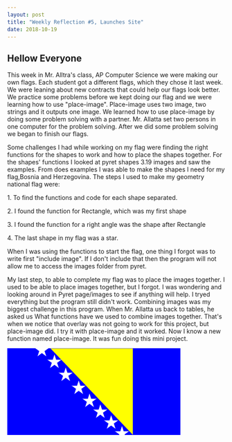 ```yaml
---
layout: post
title: "Weekly Reflection #5, Launches Site"
date: 2018-10-19
---
```

<h2>Hellow Everyone</h2>
<p>This week in Mr. Alltra's class, AP Computer Science we were making our own flags. Each student got a different flags, which they chose it last week. We were leaning about new contracts that could help our flags look better. We practice some problems before we kept doing our flag and we were learning how to use "place-image". Place-image uses two image, two strings and it outputs one image. We learned how to use place-image by doing some problem solving with a partner. Mr. Allatta set two persons in one computer for the problem solving. After we did some problem solving we began to finish our flags. 
 </p>
<p>Some challenges I had while working on my flag were finding the right functions for the shapes to work and how to place the shapes together. For the shapes' functions I looked at pyret shapes 3.19 images and saw the examples. From does examples I was able to make the shapes I need for my flag,Bosnia and Herzegovina. The steps I used to make my geometry national flag were:</p>
 <p> 1. To find the functions and code for each shape separated.</p>
 <p> 2. I found the function for Rectangle, which was my first shape</p>
 <p> 3. I found the function for a right angle was the shape after Rectangle</p>
 <p> 4. The last shape in my flag was a star. </p>
 <p> When I was using the functions to start the flag, one thing I forgot was to write first "include image". If I don't include that then the program will not allow me to access the images folder from pyret. </p>
 <p> My last step, to able to complete my flag was to place the images together. I used to be able to place images together, but I forgot. I was wondering and looking around in Pyret page/images to see if anything will help. I tryed everything but the program still didn't work. Combining images was my biggest challenge in this program. When Mr. Allatta us back to tables, he asked us What functions have we used to combine images together. That's when we notice that overlay was not going to work for this project, but place-image did. I try it with place-image and it worked. Now I know a new function named place-image. It was fun doing this mini project.
</p>
 
 ![My Flag](/images/flag2.png)

